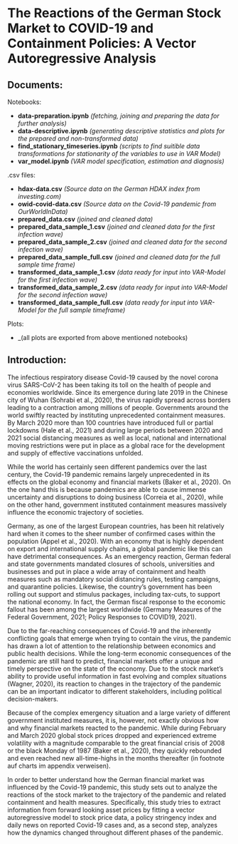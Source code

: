 # The Reactions of the German Stock Market to COVID-19 and Containment Policies: A Vector Autoregressive Analysis

## Documents:

Notebooks:
*  **data-preparation.ipynb** *(fetching, joining and preparing the data for further analysis)*
*  **data-descriptive.ipynb** *(generating descriptive statistics and plots for the prepared and non-transformed data)*
*  **find_stationary_timeseries.ipynb** *(scripts to find suitible data transformations for stationarity of the variables to use in VAR Model)*
*  **var_model.ipynb** *(VAR model specification, estimation and diagnosis)*

.csv files:
* **hdax-data.csv** *(Source data on the German HDAX index from investing.com)*
* **owid-covid-data.csv** *(Source data on the Covid-19 pandemic from OurWorldInData)*
* **prepared_data.csv** *(joined and cleaned data)*
* **prepared_data_sample_1.csv** *(joined and cleaned data for the first infection wave)*
* **prepared_data_sample_2.csv** *(joined and cleaned data for the second infection wave)*
* **prepared_data_sample_full.csv** *(joined and cleaned data for the full sample time frame)*
* **transformed_data_sample_1.csv** *(data ready for input into VAR-Model for the first infection wave)*
* **transformed_data_sample_2.csv** *(data ready for input into VAR-Model for the second infection wave)*
* **transformed_data_sample_full.csv** *(data ready for input into VAR-Model for the full sample timeframe)*

Plots:
* _(all plots are exported from above mentioned notebooks)

## Introduction:

The infectious respiratory disease Covid-19 caused by the novel corona virus SARS-CoV-2 has been taking its toll on the health of people and economies worldwide. Since its emergence during late 2019 in the Chinese city of Wuhan (Sohrabi et al., 2020), the virus rapidly spread across borders leading to a contraction among millions of people. Governments around the world swiftly reacted by instituting unprecedented containment measures. By March 2020 more than 100 countries have introduced full or partial lockdowns (Hale et al., 2021) and during large periods between 2020 and 2021 social distancing measures as well as local, national and international moving restrictions were put in place as a global race for the development and supply of effective vaccinations unfolded.

While the world has certainly seen different pandemics over the last century, the Covid-19 pandemic remains largely unprecedented in its effects on the global economy and financial markets (Baker et al., 2020). On the one hand this is because pandemics are able to cause immense uncertainty and disruptions to doing business (Correia et al., 2020), while on the other hand, government instituted containment measures massively influence the economic trajectory of societies.

Germany, as one of the largest European countries, has been hit relatively hard when it comes to the sheer number of confirmed cases within the population (Appel et al., 2020). With an economy that is highly dependent on export and international supply chains, a global pandemic like this can have detrimental consequences. As an emergency reaction, German federal and state governments mandated closures of schools, universities and businesses and put in place a wide array of containment and health measures such as mandatory social distancing rules, testing campaigns, and quarantine policies. Likewise, the country’s government has been rolling out support and stimulus packages, including tax-cuts, to support the national economy. In fact, the German fiscal response to the economic fallout has been among the largest worldwide (Germany Measures of the Federal Government, 2021; Policy Responses to COVID19, 2021).

Due to the far-reaching consequences of Covid-19 and the inherently conflicting goals that emerge when trying to contain the virus, the pandemic has drawn a lot of attention to the relationship between economics and public health decisions.  While the long-term economic consequences of the pandemic are still hard to predict, financial markets offer a unique and timely perspective on the state of the economy. Due to the stock market’s ability to provide useful information in fast evolving and complex situations (Wagner, 2020), its reaction to changes in the trajectory of the pandemic can be an important indicator to different stakeholders, including political decision-makers.

Because of the complex emergency situation and a large variety of different government instituted measures, it is, however, not exactly obvious how and why financial markets reacted to the pandemic. While during February and March 2020 global stock prices dropped and experienced extreme volatility with a magnitude comparable to the great financial crisis of 2008 or the black Monday of 1987 (Baker et al., 2020), they quickly rebounded and even reached new all-time-highs in the months thereafter (in footnote auf charts im appendix verweisen).

In order to better understand how the German financial market was influenced by the Covid-19 pandemic, this study sets out to analyze the reactions of the stock market to the trajectory of the pandemic and related containment and health measures. Specifically, this study tries to extract information from forward looking asset prices by fitting a vector autoregressive model to stock price data, a policy stringency index and daily news on reported Covid-19 cases and, as a second step, analyzes how the dynamics changed throughout different phases of the pandemic.


